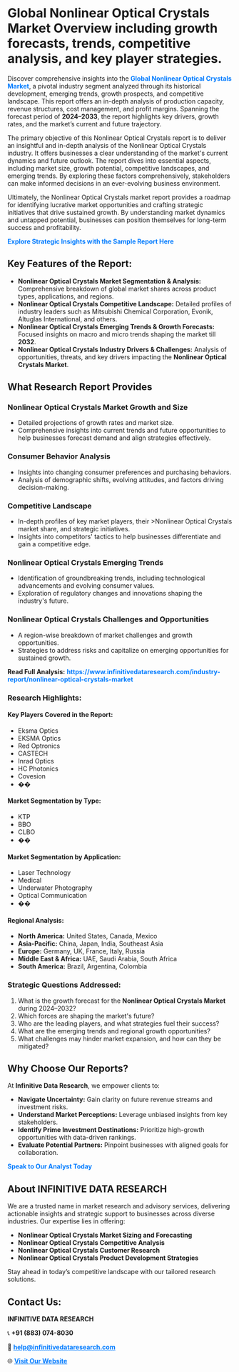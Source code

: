 <h1>Global Nonlinear Optical Crystals Market Overview including growth forecasts, trends, competitive analysis, and key player strategies.</h1>
<p>
Discover comprehensive insights into the 
<a href="https://www.infinitivedataresearch.com/industry-report/nonlinear-optical-crystals-market" rel="dofollow" style="color: #007BFF; text-decoration: none;"><strong>Global Nonlinear Optical Crystals Market</strong></a>, a pivotal industry segment analyzed through its historical development, emerging trends, growth prospects, and competitive landscape. This report offers an in-depth analysis of production capacity, revenue structures, cost management, and profit margins. Spanning the forecast period of <strong>2024–2033</strong>, the report highlights key drivers, growth rates, and the market’s current and future trajectory.
</p>
<p>
The primary objective of this Nonlinear Optical Crystals report is to deliver an insightful and in-depth analysis of the Nonlinear Optical Crystals industry. It offers businesses a clear understanding of the market's current dynamics and future outlook. The report dives into essential aspects, including market size, growth potential, competitive landscapes, and emerging trends. By exploring these factors comprehensively, stakeholders can make informed decisions in an ever-evolving business environment.
</p>
<p>
Ultimately, the Nonlinear Optical Crystals market report provides a roadmap for identifying lucrative market opportunities and crafting strategic initiatives that drive sustained growth. By understanding market dynamics and untapped potential, businesses can position themselves for long-term success and profitability.
</p>
<p>
<a href="https://www.infinitivedataresearch.com/request-sample/reportId=109409" style="color: #007BFF; text-decoration: none;"><strong>Explore Strategic Insights with the Sample Report Here</strong></a>
</p>

<h2>Key Features of the Report:</h2>
<ul>
<li><strong>Nonlinear Optical Crystals Market Segmentation & Analysis:</strong> Comprehensive breakdown of global market shares across product types, applications, and regions.</li>
<li><strong>Nonlinear Optical Crystals Competitive Landscape:</strong> Detailed profiles of industry leaders such as Mitsubishi Chemical Corporation, Evonik, Altuglas International, and others.</li>
<li><strong>Nonlinear Optical Crystals Emerging Trends & Growth Forecasts:</strong> Focused insights on macro and micro trends shaping the market till <strong>2032</strong>.</li>
<li><strong>Nonlinear Optical Crystals Industry Drivers & Challenges:</strong> Analysis of opportunities, threats, and key drivers impacting the <strong>Nonlinear Optical Crystals Market</strong>.</li>
</ul>

<h2>What Research Report Provides</h2>
<h3>Nonlinear Optical Crystals Market Growth and Size</h3>
<ul>
<li>Detailed projections of growth rates and market size.</li>
<li>Comprehensive insights into current trends and future opportunities to help businesses forecast demand and align strategies effectively.</li>
</ul>

<h3>Consumer Behavior Analysis</h3>
<ul>
<li>Insights into changing consumer preferences and purchasing behaviors.</li>
<li>Analysis of demographic shifts, evolving attitudes, and factors driving decision-making.</li>
</ul>

<h3>Competitive Landscape</h3>
<ul>
<li>In-depth profiles of key market players, their >Nonlinear Optical Crystals market share, and strategic initiatives.</li>
<li>Insights into competitors' tactics to help businesses differentiate and gain a competitive edge.</li>
</ul>

<h3>Nonlinear Optical Crystals Emerging Trends</h3>
<ul>
<li>Identification of groundbreaking trends, including technological advancements and evolving consumer values.</li>
<li>Exploration of regulatory changes and innovations shaping the industry's future.</li>
</ul>

<h3>Nonlinear Optical Crystals Challenges and Opportunities</h3>
<ul>
<li>A region-wise breakdown of market challenges and growth opportunities.</li>
<li>Strategies to address risks and capitalize on emerging opportunities for sustained growth.</li>
</ul>
<p><strong>Read Full Analysis:</strong> <a href="https://www.infinitivedataresearch.com/industry-report/nonlinear-optical-crystals-market" rel="dofollow" style="color: #007BFF; text-decoration: none;"><strong>https://www.infinitivedataresearch.com/industry-report/nonlinear-optical-crystals-market</strong></a></p>
<h3>Research Highlights:</h3>
<h4>Key Players Covered in the Report:</h4>
<ul><li>Eksma Optics</li><li>EKSMA Optics</li><li>Red Optronics</li><li>CASTECH</li><li>Inrad Optics</li><li>HC Photonics</li><li>Covesion</li><li>��</li></ul>
<h4>Market Segmentation by Type:</h4>
<ul><li>KTP</li><li>BBO</li><li>CLBO</li><li>��</li></ul>
<h4>Market Segmentation by Application:</h4>
<ul><li>Laser Technology</li><li>Medical</li><li>Underwater Photography</li><li>Optical Communication</li><li>��</li></ul>

<h4>Regional Analysis:</h4>
<ul>
<li><strong>North America:</strong> United States, Canada, Mexico</li>
<li><strong>Asia-Pacific:</strong> China, Japan, India, Southeast Asia</li>
<li><strong>Europe:</strong> Germany, UK, France, Italy, Russia</li>
<li><strong>Middle East & Africa:</strong> UAE, Saudi Arabia, South Africa</li>
<li><strong>South America:</strong> Brazil, Argentina, Colombia</li>
</ul>

<h3>Strategic Questions Addressed:</h3>
<ol>
<li>What is the growth forecast for the <strong>Nonlinear Optical Crystals Market</strong> during 2024–2032?</li>
<li>Which forces are shaping the market's future?</li>
<li>Who are the leading players, and what strategies fuel their success?</li>
<li>What are the emerging trends and regional growth opportunities?</li>
<li>What challenges may hinder market expansion, and how can they be mitigated?</li>
</ol>

<h2>Why Choose Our Reports?</h2>
<p>At <strong>Infinitive Data Research</strong>, we empower clients to:</p>
<ul>
<li><strong>Navigate Uncertainty:</strong> Gain clarity on future revenue streams and investment risks.</li>
<li><strong>Understand Market Perceptions:</strong> Leverage unbiased insights from key stakeholders.</li>
<li><strong>Identify Prime Investment Destinations:</strong> Prioritize high-growth opportunities with data-driven rankings.</li>
<li><strong>Evaluate Potential Partners:</strong> Pinpoint businesses with aligned goals for collaboration.</li>
</ul>
<p><a href="https://www.infinitivedataresearch.com/industry-report/nonlinear-optical-crystals-market" rel="dofollow" style="color: #007BFF; text-decoration: none;"><strong>Speak to Our Analyst Today</strong></a></p>

<h2>About INFINITIVE DATA RESEARCH</h2>
<p>We are a trusted name in market research and advisory services, delivering actionable insights and strategic support to businesses across diverse industries. Our expertise lies in offering:</p>
<ul>
<li><strong>Nonlinear Optical Crystals Market Sizing and Forecasting</strong></li>
<li><strong>Nonlinear Optical Crystals Competitive Analysis</strong></li>
<li><strong>Nonlinear Optical Crystals Customer Research</strong></li>
<li><strong>Nonlinear Optical Crystals Product Development Strategies</strong></li>
</ul>
<p>Stay ahead in today’s competitive landscape with our tailored research solutions.</p>

<h2>Contact Us:</h2>
<p><strong>INFINITIVE DATA RESEARCH</strong></p>
<p>📞 <strong>+91 (883) 074-8030</strong></p>
<p>📧 <strong><a href="mailto:help@infinitivedataresearch.com" style="color: #007BFF;">help@infinitivedataresearch.com</a></strong></p>
<p>🌐 <strong><a href="https://www.infinitivedataresearch.com" rel="dofollow" style="color: #007BFF;">Visit Our Website</a></strong></p>